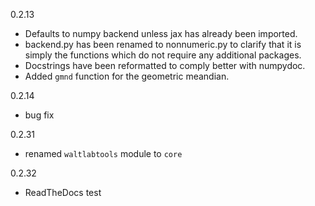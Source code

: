 0.2.13
 - Defaults to numpy backend unless jax has already been imported.
 - backend.py has been renamed to nonnumeric.py to clarify that it is simply the functions which do not require any additional packages.
 - Docstrings have been reformatted to comply better with numpydoc.
 - Added `gmnd` function for the geometric meandian.

0.2.14
 - bug fix

0.2.31
 - renamed `waltlabtools` module to `core`

0.2.32
 - ReadTheDocs test
 